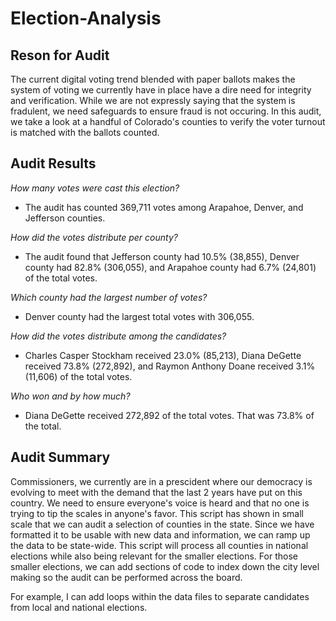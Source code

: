 # Election-Analysis
## Reson for Audit

The current digital voting trend blended with paper ballots makes the system of voting we currently have in place have a dire need for integrity and verification. While we are not expressly saying that the system is fradulent, we need safeguards to ensure fraud is not occuring. In this audit, we take a look at a handful of Colorado's counties to verify the voter turnout is matched with the ballots counted.

## Audit Results
*How many votes were cast this election?*
- The audit has counted 369,711 votes among Arapahoe, Denver, and Jefferson counties.

*How did the votes distribute per county?*
- The audit found that Jefferson county had 10.5% (38,855), Denver county had 82.8% (306,055), and Arapahoe county had 6.7% (24,801) of the total votes.

*Which county had the largest number of votes?*
- Denver county had the largest total votes with 306,055.

*How did the votes distribute among the candidates?*
- Charles Casper Stockham received 23.0% (85,213), Diana DeGette received 73.8% (272,892), and Raymon Anthony Doane received 3.1% (11,606) of the total votes.

*Who won and by how much?*
- Diana DeGette received 272,892 of the total votes. That was 73.8% of the total.

## Audit Summary
Commissioners, we currently are in a prescident where our democracy is evolving to meet with the demand that the last 2 years have put on this country. We need to ensure everyone's voice is heard and that no one is trying to tip the scales in anyone's favor. This script has shown in small scale that we can audit a selection of counties in the state. Since we have formatted it to be usable with new data and information, we can ramp up the data to be state-wide. This script will process all counties in national elections while also being relevant for the smaller elections. For those smaller elections, we can add sections of code to index down the city level making so the audit can be performed across the board.

For example, I can add loops within the data files to separate candidates from local and national elections.
